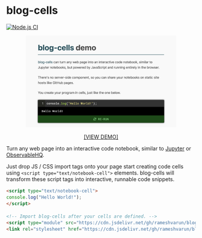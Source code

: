 # blog-cells
[![Node.js CI](https://github.com/rameshvarun/blog-cells/actions/workflows/node.js.yml/badge.svg)](https://github.com/rameshvarun/blog-cells/actions/workflows/node.js.yml)

<a href="https://rameshvarun.github.io/blog-cells/">
<p align="center"><img width="400px" src="./screenshot.png"></img></p>
<p align="center">[VIEW DEMO]</p>
</a>

Turn any web page into an interactive code notebook, similar to [Jupyter](https://jupyter.org/) or [ObservableHQ](https://observablehq.com/).

Just drop JS / CSS import tags onto your page start creating code cells using `<script type="text/notebook-cell">` elements. blog-cells will transform these script tags into interactive, runnable code snippets.

```html
<script type="text/notebook-cell">
console.log("Hello World!");
</script>

<!-- Import blog-cells after your cells are defined. -->
<script type="module" src="https://cdn.jsdelivr.net/gh/rameshvarun/blog-cells@0.1.0/dist/blog-cells.js"></script>
<link rel="stylesheet" href="https://cdn.jsdelivr.net/gh/rameshvarun/blog-cells@0.1.0/dist/blog-cells.css" />
```
